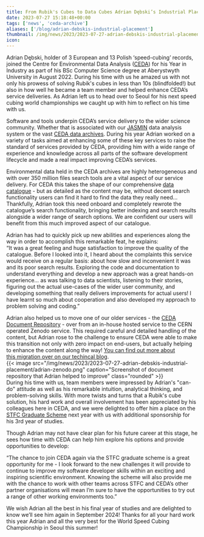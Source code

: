 ```yaml
---
title: From Rubik's Cubes to Data Cubes Adrian Dębski’s Industrial Placement year with CEDA
date: 2023-07-27 15:18:48+00:00
tags: ['news', 'ceda-archive']
aliases: ['/blog/adrian-debskis-industrial-placement']
thumbnail: /img/news/2023/2023-07-27-adrian-debskis-industrial-placement/adrian-rubiks.png
icon: 
---
```


Adrian Dębski, holder of 3 European and 13 Polish ‘speed-cubing’ records, joined the Centre for Environmental Data Analysis ([CEDA](https://www.ceda.ac.uk/)) for his Year in Industry as part of his BSc Computer Science degree at Aberystwyth University in August 2022. During his time with us he amazed us with not only his prowess of solving Rubik's cubes in less than 10s (blindfolded!) but also in how well he became a team member and helped enhance CEDA’s service deliveries. As Adrian left us to head over to Seoul for his next speed cubing world championships we caught up with him to reflect on his time with us.  
  
Software and tools underpin CEDA’s service delivery to the wider science community. Whether that is associated with our [JASMIN](https://jasmin.ac.uk/) data analysis system or the vast [CEDA data archives](https://archive.ceda.ac.uk/). During his year Adrian worked on a variety of tasks aimed at enhancing some of these key services to raise the standard of services provided by CEDA, providing him with a wide range of experience and knowledge across all parts of the software development lifecycle and made a real impact improving CEDA’s services.  
  
Environmental data held in the CEDA archives are highly heterogeneous and with over 350 million files search tools are a vital aspect of our service delivery. For CEDA this takes the shape of our comprehensive [data catalogue](https://catalogue.ceda.ac.uk/) - but as detailed as the content may be, without decent search functionality users can find it hard to find the data they really need… Thankfully, Adrian took this need onboard and completely rewrote the catalogue’s search functionality, bringing better indexing and search results alongside a wider range of search options. We are confident our users will benefit from this much improved aspect of our catalogue.   
  
Adrian has had to quickly pick up new abilities and experiences along the way in order to accomplish this remarkable feat, he explains:  
“It was a great feeling and huge satisfaction to improve the quality of the catalogue. Before I looked into it, I heard about the complaints this service would receive on a regular basis: about how slow and inconvenient it was and its poor search results. Exploring the code and documentation to understand everything and develop a new approach was a great hands-on experience… as was talking to data scientists, listening to their stories, figuring out the actual use-cases of the wider user community, and developing something that really delivers improvements for actual users! I have learnt so much about cooperation and also developed my approach to problem solving and coding.”  
  
Adrian also helped us to move one of our older services - the [CEDA Document Repository](https://zenodo.org/communities/ceda-document-repository) - over from an in-house hosted service to the CERN operated Zenodo service. This required careful and detailed handling of the content, but Adrian rose to the challenge to ensure CEDA were able to make this transition not only with zero impact on end-users, but actually helping to enhance the content along the way! [You can find out more about this migration over on our techincal blog](https://techblog.ceda.ac.uk/2023/05/25/cedadocs-transfer.html).  
{{< image src="/img/news/2023/2023-07-27-adrian-debskis-industrial-placement/adrian-zenodo.png"  caption="Screenshot of document repository that Adrian helped to improve" class="rounded" >}}  
During his time with us, team members were impressed by Adrian's "can-do" attitude as well as his remarkable intuition, analytical thinking, and problem-solving skills. With more twists and turns that a Rubik's cube solution, his hard work and overall involvement has been appreciated by his colleagues here in CEDA, and we were delighted to offer him a place on the [STFC Graduate Scheme](https://stfccareers.co.uk/graduates) next year with us with additional sponsorship for his 3rd year of studies.  
  
Though Adrian may not have clear plan for his future career at this stage, he sees how time with CEDA can help him explore his options and provide opportunities to develop:  
  
“The chance to join CEDA again via the STFC graduate scheme is a great opportunity for me - I look forward to the new challenges it will provide to continue to improve my software developer skills within an exciting and inspiring scientific environment. Knowing the scheme will also provide me with the chance to work with other teams across STFC and CEDA’s other partner organisations will mean I’m sure to have the opportunities to try out a range of other working environments too.”  
  
We wish Adrian all the best in his final year of studies and are delighted to know we’ll see him again in September 2024! Thanks for all your hard work this year Adrian and all the very best for the World Speed Cubing Championship in Seoul this summer!


